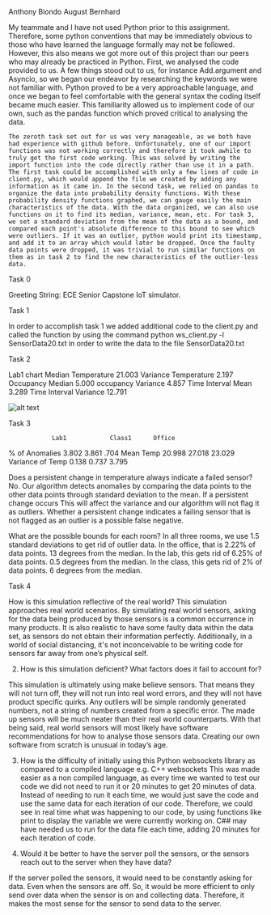Anthony Biondo
August Bernhard	

My teammate and I have not used Python prior to this assignment. Therefore, some python conventions that may be immediately obvious to those who have learned the language formally may not be followed. However, this also means we got more out of this project than our peers who may already be practiced in Python. First, we analysed the code provided to us. A few things stood out to us, for instance Add.argument and Asyncio, so we began our endeavor by researching the keywords we were not familiar with. Python proved to be a very approachable language, and once we began to feel  comfortable with the general syntax the coding itself became much easier. This familiarity allowed us to implement code of our own, such as the pandas function which proved critical to analysing the data. 

	The zeroth task set out for us was very manageable, as we both have had experience with github before. Unfortunately, one of our import functions was not working correctly and therefore it took awhile to truly get the first code working. This was solved by writing the import function into the code directly rather than use it in a path. The first task could be accomplished with only a few lines of code in client.py, which would append the file we created by adding any information as it came in. In the second task, we relied on pandas to organize the data into probability density functions. With these probability density functions graphed, we can gauge easily the main characteristics of the data. With the data organized, we can also use functions on it to find its median, variance, mean, etc. For task 3, we set a standard deviation from the mean of the data as a bound, and compared each point's absolute difference to this bound to see which were outliers. If it was an outlier, python would print its timestamp, and add it to an array which would later be dropped. Once the faulty data points were dropped, it was trivial to run similar functions on them as in task 2 to find the new characteristics of the outlier-less data. 

	

Task 0

Greeting String: ECE Senior Capstone IoT simulator.




Task 1

In order to accomplish task 1 we added additional code to the client.py and called the function by using the command python ws_client.py -l SensorData20.txt in order to write the data to the file SensorData20.txt

Task 2


Lab1 chart
Median Temperature 		21.003
Variance Temperature 	2.197
Occupancy Median 		5.000
occupancy Variance 		4.857
Time Interval Mean 		3.289
Time Interval Variance 	12.791

![alt text](https://github.com/[augustb21]/[2020-sensor-miniproject]/blob/[branch]/image.jpg?raw=true)















Task 3



				
				Lab1			Class1 		Office
% of Anomalies  3.802			3.861		.704
Mean Temp		20.998 			27.018		23.029
Variance of Temp 0.138			0.737		3.795

Does a persistent change in temperature always indicate a failed sensor?
           No. Our algorithm detects anomalies by comparing the data points to the other 
           data points through standard deviation to the mean. If a persistent change occurs 
           This will affect the variance and our algorithm will not flag it as outliers.
           Whether a persistent change indicates a failing sensor that is not flagged as 
           an outlier is a possible false negative. 
       
What are the possible bounds for each room?
In all three rooms, we use 1.5 standard deviations to get rid of outlier data. 
In the office, that is 2.22% of data points. 13 degrees from the median. In the lab, this gets rid of 6.25% of data points. 0.5 degrees from the median. In the class, this gets rid of 2% of data points. 6 degrees from the median. 

Task 4
	
How is this simulation reflective of the real world?
This simulation approaches real world scenarios. By simulating real world sensors, asking for the data being produced by those sensors is a common occurrence in many products. It is also realistic to have some faulty data within the data set, as sensors do not obtain their information perfectly. Additionally, in a world of social distancing, it's not inconceivable to be writing code for sensors far away from one’s physical self. 

2. 	How is this simulation deficient? What factors does it fail to account for?
 
This simulation is ultimately using make believe sensors. That means they will not turn off, they will not run into real word errors, and they will not have product specific quirks. Any outliers will be simple randomly generated numbers, not a string of numbers created from a specific error. The made up sensors will be much neater than their real world counterparts. With that being said, real world sensors will most likely have software recommendations for how to analyse those sensors data. Creating our own software from scratch is unusual in today’s age. 

3. How is the difficulty of initially using this Python websockets library as compared to a compiled language e.g. C++ websockets
This was made easier as a non compiled language, as every time we wanted to test our code we did not need to run it or 20 minutes to get 20 minutes of data. Instead of needing to run it each time, we would just save the code and use the same data for each iteration of our code. Therefore, we could see in real time what was happening to our code, by using functions like print to display the variable we were currently working on. C## may have needed us to run for the data file each time, adding 20 minutes for each iteration of code. 

4. Would it be better to have the server poll the sensors, or the sensors reach out to the server when they have data?

If the server polled the sensors, it would need to be constantly asking for data. Even when the sensors are off. So, it would be more efficient to only send over data when the sensor is on and collecting data. Therefore, it makes the most sense for the sensor to send data to the server. 
